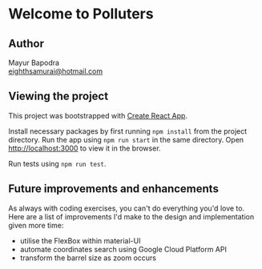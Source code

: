 # Welcome to Polluters

## Author

Mayur Bapodra\
[eighthsamurai@hotmail.com](mailto:eighthsamurai@hotmail.com)

## Viewing the project

This project was bootstrapped with [Create React App](https://github.com/facebook/create-react-app).

Install necessary packages by first running `npm install` from the project directory. Run the app using `npm run start` in the same directory. Open [http://localhost:3000](http://localhost:3000) to view it in the browser.

Run tests using `npm run test`.

## Future improvements and enhancements

As always with coding exercises, you can't do everything you'd love to. Here are a list of improvements I'd make to the design and implementation given more time:

- utilise the FlexBox within material-UI
- automate coordinates search using Google Cloud Platform API
- transform the barrel size as zoom occurs